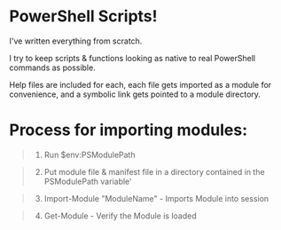 # PowerShell Scripts!

I've written everything from scratch. <br>

I try to keep scripts & functions looking as native to real PowerShell commands as possible. <br>

Help files are included for each, each file gets imported as a module for convenience, and a symbolic link gets pointed to a module directory. <br>

# Process for importing modules:
>1. Run $env:PSModulePath <br>

>2. Put module file & manifest file in a directory contained in the PSModulePath variable' <br>

>3. Import-Module "ModuleName" - Imports Module into session <br>

>4. Get-Module - Verify the Module is loaded <br>
